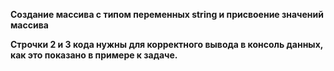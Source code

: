 **Создание массива с типом переменных string и присвоение значений массива**

**Строчки 2 и 3 кода нужны для корректного вывода в консоль данных, как это показано в примере к задаче.**
